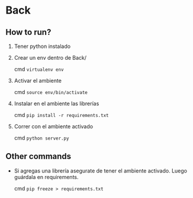 # Back

## How to run?
1) Tener python instalado
2) Crear un env dentro de Back/
   
   cmd `virtualenv env`
3) Activar el ambiente 
   
   cmd `source env/bin/activate`
4) Instalar en el ambiente las librerías
   
   cmd `pip install -r requirements.txt`
5) Correr con el ambiente activado
   
    cmd `python server.py`

## Other commands
* Si agregas una librería asegurate de tener
  el ambiente activado. Luego guárdala en requirements.

  cmd `pip freeze > requirements.txt`